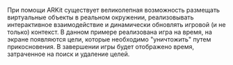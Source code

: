 При помощи ARKit существует великолепная возможность размещать виртуальные объекты в реальном окружении, реализовывать интерактивное взаимодействие и динамически обновлять игровой (и не только) контекст. В данном примере реализована игра на время, на экране появляются цели, которые необходимо "уничтожить" путем прикосновения. В завершении игры будет отображено время, затраченное на поиск и удаление целей.
